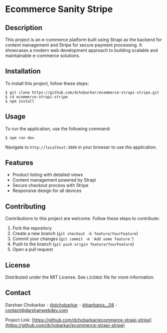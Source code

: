 # Ecommerce Sanity Stripe

## Description

This project is an e-commerce platform built using Strapi as the backend for content management and Stripe for secure payment processing. It showcases a modern web development approach to building scalable and maintainable e-commerce solutions.

## Installation

To install this project, follow these steps:

    $ git clone https://github.com/dchobarkar/ecommerce-strapi-stripe.git
    $ cd ecommerce-strapi-stripe
    $ npm install

## Usage

To run the application, use the following command:

    $ npm run dev

Navigate to `http://localhost:3000` in your browser to use the application.

## Features

- Product listing with detailed views
- Content management powered by Strapi
- Secure checkout process with Stripe
- Responsive design for all devices

## Contributing

Contributions to this project are welcome. Follow these steps to contribute:

1. Fork the repository
2. Create a new branch (`git checkout -b feature/YourFeature`)
3. Commit your changes (`git commit -m 'Add some feature'`)
4. Push to the branch (`git push origin feature/YourFeature`)
5. Open a pull request

## License

Distributed under the MIT License. See `LICENSE` file for more information.

## Contact

Darshan Chobarkar - [@dchobarkar](https://www.linkedin.com/in/dchobarkar/) - [@barbatos\_\_08](https://twitter.com/barbatos__08) - contact@darshanwebdev.com

Project Link: [https://github.com/dchobarkar/ecommerce-strapi-stripe](https://github.com/dchobarkar/ecommerce-strapi-stripe)
